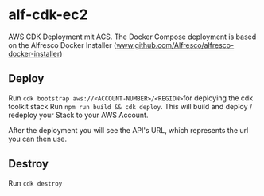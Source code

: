 # alf-cdk-ec2
AWS CDK Deployment mit ACS. The Docker Compose deployment is based on the Alfresco Docker Installer (www.github.com/Alfresco/alfresco-docker-installer)

## Deploy

Run `cdk bootstrap aws://<ACCOUNT-NUMBER>/<REGION>`for deploying the cdk toolkit stack
Run `npm run build && cdk deploy`. This will build and deploy / redeploy your Stack to your AWS Account.

After the deployment you will see the API's URL, which represents the url you can then use.

## Destroy

Run `cdk destroy`